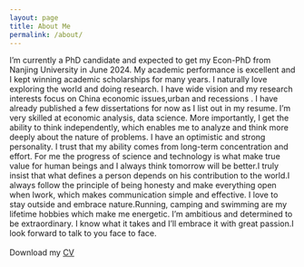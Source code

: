```yaml
---
layout: page
title: About Me
permalink: /about/
---
```

I’m currently a PhD candidate and expected to get my Econ-PhD from Nanjing University in June 2024. My academic performance is excellent and
I kept winning academic scholarships for many years. I naturally love exploring the world and doing research. I have  wide
vision and my research interests focus on China economic issues,urban and recessions . I have already published a few dissertations
for now as I list out in my resume.
I’m very skilled at economic analysis, data science. More importantly, I get the ability to think independently, which
enables me to analyze and think more deeply about the nature of problems.
I have an optimistic and strong personality. I trust that my ability comes from long-term concentration and effort. For
me the progress of science and technology is what make true value for human beings and I always think tomorrow will be
better.I truly insist that what defines a person depends on his contribution to the world.I always follow the principle of being
honesty and make everything open when Iwork, which makes communication simple and effective. I love to stay outside and
embrace nature.Running, camping and swimming are my lifetime hobbies which make me energetic.
I’m ambitious and determined to be extraordinary. I know what it takes and I’ll embrace it with great passion.I look
forward to talk to you face to face.
<br>
<br>
Download my <a href="https://lantianzhu.github.io/files/Zhu_s_CV_20230209.pdf" download="LantianZhu- CV">CV</a><br>
<br>
